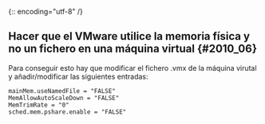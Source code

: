{:: encoding="utf-8" /}
## Hacer que el VMware utilice la memoria física y no un fichero en una máquina virtual {#2010_06}

Para conseguir esto hay que modificar el fichero .vmx de la máquina virutal y añadir/modificar las siguientes entradas:

```
mainMem.useNamedFile = "FALSE"
MemAllowAutoScaleDown = "FALSE"
MemTrimRate = "0"
sched.mem.pshare.enable = "FALSE"
```
